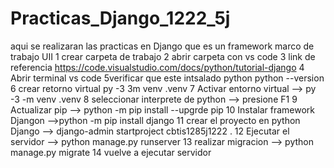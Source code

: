 # Practicas_Django_1222_5j
aqui se realizaran las practicas en Django que es un framework marco de trabajo UII
1 crear carpeta de trabajo 
2 abrir carpeta con vs code 
3 link de referencia https://code.visualstudio.com/docs/python/tutorial-django
4 Abrir terminal vs code
5verificar que este intsalado python  python --version
6 crear retorno virtual py -3 3m venv .venv
7 Activar entorno virtual --> py -3 -m  venv .venv
8 seleccionar interprete de python --> presione F1
9 Actualizar pip --> python -m pip install --upgrde pip
10 Instalar framework Djangon -->python -m pip install django
11 crear el proyecto en python Django --> django-admin startproject  cbtis1285j1222 .
12 Ejecutar el servidor --> python manage.py runserver
13 realizar migracion --> python manage.py migrate
14 vuelve a ejecutar servidor
